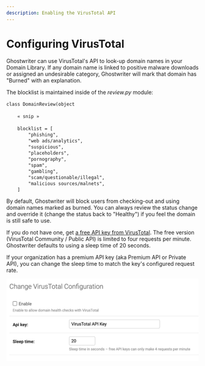 ```yaml
---
description: Enabling the VirusTotal API
---
```


# Configuring VirusTotal

Ghostwriter can use VirusTotal's API to look-up domain names in your Domain Library. If any domain name is linked to positive malware downloads or assigned an undesirable category, Ghostwriter will mark that domain has "Burned" with an explanation.

The blocklist is maintained inside of the _review.py_ module: 

```text
class DomainReview(object

    « snip »

    blocklist = [
        "phishing",
        "web ads/analytics",
        "suspicious",
        "placeholders",
        "pornography",
        "spam",
        "gambling",
        "scam/questionable/illegal",
        "malicious sources/malnets",
    ]
```

By default, Ghostwriter will block users from checking-out and using domain names marked as burned. You can always review the status change and override it \(change the status back to "Healthy"\) if you feel the domain is still safe to use.

If you do not have one, get [a free API key from VirusTotal](https://developers.virustotal.com/reference). The free version \(VirusTotal Community / Public API\) is limited to four requests per minute. Ghostwriter defaults to using a sleep time of 20 seconds.

If your organization has a premium API key \(aka Premium API or Private API\), you can change the sleep time to match the key's configured request rate.

![VirusTotal Configuration](../../.gitbook/assets/image%20%2821%29.png)

